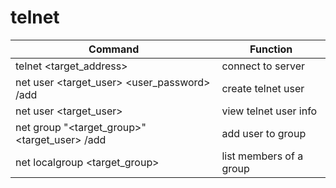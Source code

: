 # **telnet** #

| Command										| Function				  |
|-----------------------------------------------|-------------------------|
| telnet <target_address>                       | connect to server       |
| net user <target_user> <user_password> /add   | create telnet user      |
| net user <target_user>                        | view telnet user info   |
| net group "<target_group>" <target_user> /add | add user to group       |
| net localgroup <target_group>                 | list members of a group |


